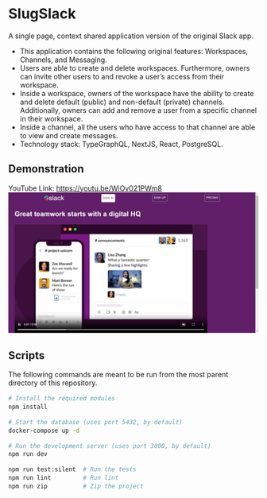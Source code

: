 # SlugSlack
A single page, context shared application version of the original Slack app.  
* This application contains the following original features: Workspaces, Channels, and Messaging.
* Users are able to create and delete workspaces. Furthermore, owners can invite other users to and revoke a user’s access from their workspace.  
* Inside a workspace, owners of the workspace have the ability to create and delete default (public) and non-default (private) channels. Additionally, owners can add and remove a user from a specific channel in their workspace.  
* Inside a channel, all the users who have access to that channel are able to view and create messages.  
* Technology stack: TypeGraphQL, NextJS, React, PostgreSQL.  


## Demonstration
YouTube Link: https://youtu.be/WiOv021PWm8  
[![SlugSlack Demonstration](https://github.com/local-advocate/SlugSlack/blob/main/SlugSlack.PNG)](https://youtu.be/WiOv021PWm8 "SlugSlack Demonstration")

## Scripts
The following commands are meant to be run from the most parent directory of this repository.

```bash
# Install the required modules
npm install
```
```bash
# Start the database (uses port 5432, by default)
docker-compose up -d
```
```bash
# Run the development server (uses port 3000, by default)
npm run dev
```
```bash
npm run test:silent  # Run the tests 
npm run lint         # Run lint
npm run zip          # Zip the project
```
